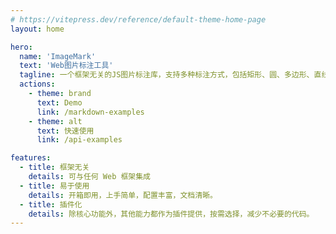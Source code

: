 ```yaml
---
# https://vitepress.dev/reference/default-theme-home-page
layout: home

hero:
  name: 'ImageMark'
  text: 'Web图片标注工具'
  tagline: 一个框架无关的JS图片标注库，支持多种标注方式，包括矩形、圆、多边形、直线、图片、Path等
  actions:
    - theme: brand
      text: Demo
      link: /markdown-examples
    - theme: alt
      text: 快速使用
      link: /api-examples

features:
  - title: 框架无关
    details: 可与任何 Web 框架集成
  - title: 易于使用
    details: 开箱即用，上手简单，配置丰富，文档清晰。
  - title: 插件化
    details: 除核心功能外，其他能力都作为插件提供，按需选择，减少不必要的代码。
---
```

